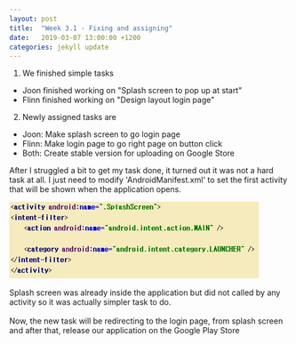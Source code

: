 ```yaml
---
layout: post
title:  "Week 3.1 - Fixing and assigning"
date:   2019-03-07 13:00:00 +1200
categories: jekyll update
---
```

1. We finished simple tasks
 - Joon finished working on "Splash screen to pop up at start"
 - Flinn finished working on "Design layout login page"

2. Newly assigned tasks are
 - Joon: Make splash screen to go login page
 - Flinn: Make login page to go right page on button click
 - Both: Create stable version for uploading on Google Store

After I struggled a bit to get my task done, it turned out it was not a hard task at all. I just need to modify 'AndroidManifest.xml' to set the first activity that will be shown when the application opens.

![March_7_1](/assets/img/March_7_1.JPG)

Splash screen was already inside the application but did not called by any activity so it was actually simpler task to do.<br><br>
Now, the new task will be redirecting to the login page, from splash screen and after that, release our application on the Google Play Store